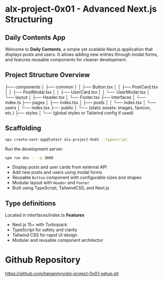 # alx-project-0x01 - Advanced Next.js Structuring
## Daily Contents App
Welcome to **Daily Contents**, a simple yet scalable Next.js application that displays posts and users. It allows adding new entries through modal forms, and features reusable components for cleaner development.

## Project Structure Overview

├── components
│   ├── common
│   │   ├── Button.tsx
│   │   ├── PostCard.tsx
│   │   ├── PostModal.tsx
│   │   ├── UserCard.tsx
│   │   └── UserModal.tsx
│   └── layout
│       ├── Header.tsx
│       └── Footer.tsx
├── interfaces
│   └── index.ts
├── pages
│   ├── index.tsx
│   ├── posts
│   │   └── index.tsx
│   └── users
│       └── index.tsx
├── public
│   └── (static assets: images, favicon, etc.)
├── styles
│   └── (global styles or Tailwind config if used)


## Scaffolding
```bash
npx create-next-app@latest alx-project-0x01 --typescript
```

Run the development server:

```bash
npm run dev -- -p 3000
```

- Display posts and user cards from external API
- Add new posts and users using modal forms
- Reusable `Button` component with configurable sizes and shapes
- Modular layout with `Header` and `Footer`
- Built using TypeScript, TailwindCSS, and Next.js


## Type definitions
Located in interfaces/index.ts
**Features**
- Next.js 15+ with Turbopack
- TypeScript for safety and clarity
- Tailwind CSS for rapid UI design
- Modular and reusable component architectur


# Github Repository
https://github.com/hananmyy/alx-project-0x01-setup.git